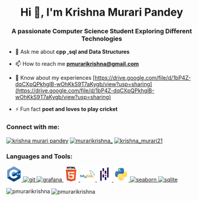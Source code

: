 <h1 align="center">Hi 👋, I'm Krishna Murari Pandey</h1>
<h3 align="center">A passionate Computer Science Student Exploring Different Technologies</h3>

- 💬 Ask me about **cpp ,sql and Data Structures**

- 📫 How to reach me **pmurarikrishna@gmail.com**

- 📄 Know about my experiences [https://drive.google.com/file/d/1bP4Z-dqCXpQPkhglB-wOhKkS9T7aKygb/view?usp=sharing](https://drive.google.com/file/d/1bP4Z-dqCXpQPkhglB-wOhKkS9T7aKygb/view?usp=sharing)

- ⚡ Fun fact **poet and loves to play cricket**

<h3 align="left">Connect with me:</h3>
<p align="left">
<a href="https://linkedin.com/in/krishna murari pandey" target="blank"><img align="center" src="https://raw.githubusercontent.com/rahuldkjain/github-profile-readme-generator/master/src/images/icons/Social/linked-in-alt.svg" alt="krishna murari pandey" height="30" width="40" /></a>
<a href="https://instagram.com/murarikrishna_" target="blank"><img align="center" src="https://raw.githubusercontent.com/rahuldkjain/github-profile-readme-generator/master/src/images/icons/Social/instagram.svg" alt="murarikrishna_" height="30" width="40" /></a>
<!-- <a href="https://www.codechef.com/users/pmurarikrishna" target="blank"><img align="center" src="https://cdn.jsdelivr.net/npm/simple-icons@3.1.0/icons/codechef.svg" alt="pmurarikrishna" height="30" width="40" /></a> -->
<a href="https://www.hackerrank.com/krishna_murari21" target="blank"><img align="center" src="https://raw.githubusercontent.com/rahuldkjain/github-profile-readme-generator/master/src/images/icons/Social/hackerrank.svg" alt="krishna_murari21" height="30" width="40" /></a>
</p>

<h3 align="left">Languages and Tools:</h3>
<p align="left"> <a href="https://www.w3schools.com/cpp/" target="_blank" rel="noreferrer"> <img src="https://raw.githubusercontent.com/devicons/devicon/master/icons/cplusplus/cplusplus-original.svg" alt="cplusplus" width="40" height="40"/> </a> <a href="https://git-scm.com/" target="_blank" rel="noreferrer"> <img src="https://www.vectorlogo.zone/logos/git-scm/git-scm-icon.svg" alt="git" width="40" height="40"/> </a> <a href="https://grafana.com" target="_blank" rel="noreferrer"> <img src="https://www.vectorlogo.zone/logos/grafana/grafana-icon.svg" alt="grafana" width="40" height="40"/> </a> <a href="https://www.w3.org/html/" target="_blank" rel="noreferrer"> <img src="https://raw.githubusercontent.com/devicons/devicon/master/icons/html5/html5-original-wordmark.svg" alt="html5" width="40" height="40"/> </a> <a href="https://www.mysql.com/" target="_blank" rel="noreferrer"> <img src="https://raw.githubusercontent.com/devicons/devicon/master/icons/mysql/mysql-original-wordmark.svg" alt="mysql" width="40" height="40"/> </a> <a href="https://pandas.pydata.org/" target="_blank" rel="noreferrer"> <img src="https://raw.githubusercontent.com/devicons/devicon/2ae2a900d2f041da66e950e4d48052658d850630/icons/pandas/pandas-original.svg" alt="pandas" width="40" height="40"/> </a> <a href="https://www.python.org" target="_blank" rel="noreferrer"> <img src="https://raw.githubusercontent.com/devicons/devicon/master/icons/python/python-original.svg" alt="python" width="40" height="40"/> </a> <a href="https://seaborn.pydata.org/" target="_blank" rel="noreferrer"> <img src="https://seaborn.pydata.org/_images/logo-mark-lightbg.svg" alt="seaborn" width="40" height="40"/> </a> <a href="https://www.sqlite.org/" target="_blank" rel="noreferrer"> <img src="https://www.vectorlogo.zone/logos/sqlite/sqlite-icon.svg" alt="sqlite" width="40" height="40"/> </a> </p>

<p><img align="left" src="https://github-readme-stats.vercel.app/api/top-langs?username=pmurarikrishna&show_icons=true&locale=en&layout=compact" alt="pmurarikrishna" /></p>

<p>&nbsp;<img align="center" src="https://github-readme-stats.vercel.app/api?username=pmurarikrishna&show_icons=true&locale=en" alt="pmurarikrishna" /></p>
